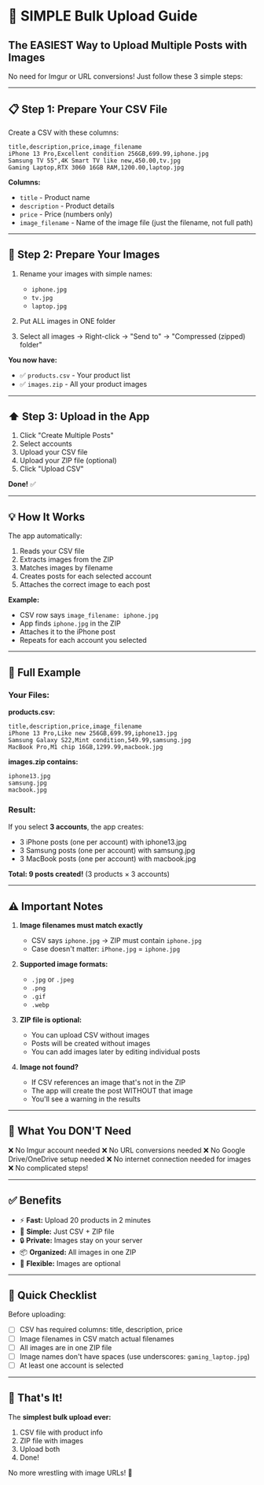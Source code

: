 # 🚀 SIMPLE Bulk Upload Guide

## The EASIEST Way to Upload Multiple Posts with Images

No need for Imgur or URL conversions! Just follow these 3 simple steps:

---

## 📋 Step 1: Prepare Your CSV File

Create a CSV with these columns:

```csv
title,description,price,image_filename
iPhone 13 Pro,Excellent condition 256GB,699.99,iphone.jpg
Samsung TV 55",4K Smart TV like new,450.00,tv.jpg
Gaming Laptop,RTX 3060 16GB RAM,1200.00,laptop.jpg
```

**Columns:**
- `title` - Product name
- `description` - Product details
- `price` - Price (numbers only)
- `image_filename` - Name of the image file (just the filename, not full path)

---

## 📸 Step 2: Prepare Your Images

1. Rename your images with simple names:
   - `iphone.jpg`
   - `tv.jpg`
   - `laptop.jpg`

2. Put ALL images in ONE folder

3. Select all images → Right-click → "Send to" → "Compressed (zipped) folder"

**You now have:**
- ✅ `products.csv` - Your product list
- ✅ `images.zip` - All your product images

---

## ⬆️ Step 3: Upload in the App

1. Click "Create Multiple Posts"
2. Select accounts
3. Upload your CSV file
4. Upload your ZIP file (optional)
5. Click "Upload CSV"

**Done!** ✅

---

## 💡 How It Works

The app automatically:
1. Reads your CSV file
2. Extracts images from the ZIP
3. Matches images by filename
4. Creates posts for each selected account
5. Attaches the correct image to each post

**Example:**
- CSV row says `image_filename: iphone.jpg`
- App finds `iphone.jpg` in the ZIP
- Attaches it to the iPhone post
- Repeats for each account you selected

---

## 🎯 Full Example

### Your Files:

**products.csv:**
```csv
title,description,price,image_filename
iPhone 13 Pro,Like new 256GB,699.99,iphone13.jpg
Samsung Galaxy S22,Mint condition,549.99,samsung.jpg
MacBook Pro,M1 chip 16GB,1299.99,macbook.jpg
```

**images.zip contains:**
```
iphone13.jpg
samsung.jpg
macbook.jpg
```

### Result:

If you select **3 accounts**, the app creates:
- 3 iPhone posts (one per account) with iphone13.jpg
- 3 Samsung posts (one per account) with samsung.jpg  
- 3 MacBook posts (one per account) with macbook.jpg

**Total: 9 posts created!** (3 products × 3 accounts)

---

## ⚠️ Important Notes

1. **Image filenames must match exactly**
   - CSV says `iphone.jpg` → ZIP must contain `iphone.jpg`
   - Case doesn't matter: `iPhone.jpg` = `iphone.jpg`

2. **Supported image formats:**
   - `.jpg` or `.jpeg`
   - `.png`
   - `.gif`
   - `.webp`

3. **ZIP file is optional:**
   - You can upload CSV without images
   - Posts will be created without images
   - You can add images later by editing individual posts

4. **Image not found?**
   - If CSV references an image that's not in the ZIP
   - The app will create the post WITHOUT that image
   - You'll see a warning in the results

---

## 🚫 What You DON'T Need

❌ No Imgur account needed
❌ No URL conversions needed
❌ No Google Drive/OneDrive setup needed
❌ No internet connection needed for images
❌ No complicated steps!

---

## ✅ Benefits

- ⚡ **Fast:** Upload 20 products in 2 minutes
- 🎯 **Simple:** Just CSV + ZIP file
- 🔒 **Private:** Images stay on your server
- 📦 **Organized:** All images in one ZIP
- 🔄 **Flexible:** Images are optional

---

## 📝 Quick Checklist

Before uploading:
- [ ] CSV has required columns: title, description, price
- [ ] Image filenames in CSV match actual filenames
- [ ] All images are in one ZIP file
- [ ] Image names don't have spaces (use underscores: `gaming_laptop.jpg`)
- [ ] At least one account is selected

---

## 🎉 That's It!

The **simplest bulk upload ever:**
1. CSV file with product info
2. ZIP file with images
3. Upload both
4. Done!

No more wrestling with image URLs! 🎊
